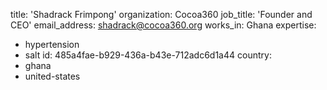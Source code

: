 title: 'Shadrack Frimpong'
organization: Cocoa360
job_title: 'Founder and CEO'
email_address: shadrack@cocoa360.org
works_in: Ghana
expertise:
  - hypertension
  - salt
id: 485a4fae-b929-436a-b43e-712adc6d1a44
country:
  - ghana
  - united-states
